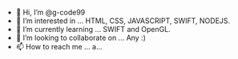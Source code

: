- 👋 Hi, I’m @g-code99
- 👀 I’m interested in ... HTML, CSS, JAVASCRIPT, SWIFT, NODEJS.
- 🌱 I’m currently learning ... SWIFT and OpenGL.
- 💞️ I’m looking to collaborate on ... Any :)
- 📫 How to reach me ... a...

<!---
g-code99/g-code99 is a ✨ special ✨ repository because its `README.md` (this file) appears on your GitHub profile.
You can click the Preview link to take a look at your changes.
--->
